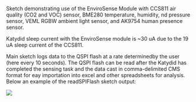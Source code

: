 Sketch demonstrating use of the EnviroSense Module with CCS811 air quality (CO2 and VOC) sensor, BME280 temperature, humidity, nd pressure sensor, VEML RGBW ambient light sensor, and AK9754 human presence sensor.

Katydid sleep current with the EnviroSense module is ~30 uA due to the 19 uA sleep current of the CCS811.

Main sketch logs data to the QSPI flash at a rate determinedby the user (here every 10 seconds). The QSPI flash can be read after the Katydid has completed the sensing task and the data cast in comma-delimited CMS format for eay importation into excel and other spreadsheets for analysis. Below an example of the readSPIFlash sketch output:

![](https://user-images.githubusercontent.com/6698410/105618796-3927eb00-5da0-11eb-9664-7a1f9068e396.jpg)
